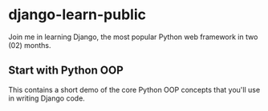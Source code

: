 # django-learn-public
Join me in learning Django, the most popular Python web framework in two (02) months.

## Start with Python OOP
This contains a short demo of the core Python OOP concepts that you'll use in writing Django code.
